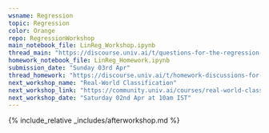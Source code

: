 ```yaml
---
wsname: Regression
topic: Regression
color: Orange
repo: RegressionWorkshop
main_notebook_file: LinReg_Workshop.ipynb
thread_main: "https://discourse.univ.ai/t/questions-for-the-regression-workshop/11519?u=bbhaskar8"
homework_notebook_file: LinReg_Homework.ipynb
submission_date: "Sunday 03rd Apr"
thread_homework: "https://discourse.univ.ai/t/homework-discussions-for-the-regression-workshop/11517?u=bbhaskar8"
next_workshop_name: "Real-World Classification"
next_workshop_link: "https://community.univ.ai/courses/real-world-classification/"
next_workshop_date: "Saturday 02nd Apr at 10am IST"
---
```


{% include_relative _includes/afterworkshop.md %}
